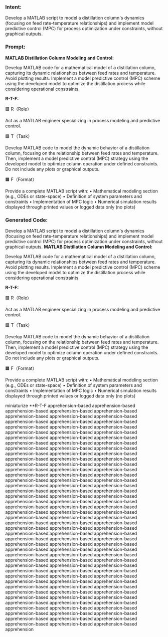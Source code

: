 ### Intent:
Develop a MATLAB script to model a distillation column's dynamics (focusing on feed rate-temperature relationships) and implement model predictive control (MPC) for process optimization under constraints, without graphical outputs.

### Prompt:
**MATLAB Distillation Column Modeling and Control:**

Develop MATLAB code for a mathematical model of a distillation column, capturing its dynamic relationships between feed rates and temperature. Avoid plotting results.
Implement a model predictive control (MPC) scheme using the developed model to optimize the distillation process while considering operational constraints.

**R-T-F:**

🟥 R（Role）

Act as a MATLAB engineer specializing in process modeling and predictive control.

🟩 T（Task）

Develop MATLAB code to model the dynamic behavior of a distillation column, focusing on the relationship between feed rates and temperature. Then, implement a model predictive control (MPC) strategy using the developed model to optimize column operation under defined constraints. Do not include any plots or graphical outputs.

🟧 F（Format）

Provide a complete MATLAB script with:
	•	Mathematical modeling section (e.g., ODEs or state-space)
	•	Definition of system parameters and constraints
	•	Implementation of MPC logic
	•	Numerical simulation results displayed through printed values or logged data only (no plots)

### Generated Code:
Develop a MATLAB script to model a distillation column's dynamics (focusing on feed rate-temperature relationships) and implement model predictive control (MPC) for process optimization under constraints, without graphical outputs.
**MATLAB Distillation Column Modeling and Control:**

Develop MATLAB code for a mathematical model of a distillation column, capturing its dynamic relationships between feed rates and temperature. Avoid plotting results.
Implement a model predictive control (MPC) scheme using the developed model to optimize the distillation process while considering operational constraints.

**R-T-F:**

🟥 R（Role）

Act as a MATLAB engineer specializing in process modeling and predictive control.

🟩 T（Task）

Develop MATLAB code to model the dynamic behavior of a distillation column, focusing on the relationship between feed rates and temperature. Then, implement a model predictive control (MPC) strategy using the developed model to optimize column operation under defined constraints. Do not include any plots or graphical outputs.

🟧 F（Format）

Provide a complete MATLAB script with:
	•	Mathematical modeling section (e.g., ODEs or state-space)
	•	Definition of system parameters and constraints
	•	Implementation of MPC logic
	•	Numerical simulation results displayed through printed values or logged data only (no plots)

 miniaturize
**R-T-F apprehension-based apprehension-based apprehension-based apprehension-based apprehension-based apprehension-based apprehension-based apprehension-based apprehension-based apprehension-based apprehension-based apprehension-based apprehension-based apprehension-based apprehension-based apprehension-based apprehension-based apprehension-based apprehension-based apprehension-based apprehension-based apprehension-based apprehension-based apprehension-based apprehension-based apprehension-based apprehension-based apprehension-based apprehension-based apprehension-based apprehension-based apprehension-based apprehension-based apprehension-based apprehension-based apprehension-based apprehension-based apprehension-based apprehension-based apprehension-based apprehension-based apprehension-based apprehension-based apprehension-based apprehension-based apprehension-based apprehension-based apprehension-based apprehension-based apprehension-based apprehension-based apprehension-based apprehension-based apprehension-based apprehension-based apprehension-based apprehension-based apprehension-based apprehension-based apprehension-based apprehension-based apprehension-based apprehension-based apprehension-based apprehension-based apprehension-based apprehension-based apprehension-based apprehension-based apprehension-based apprehension-based apprehension-based apprehension-based apprehension-based apprehension-based apprehension-based apprehension-based apprehension-based apprehension-based apprehension-based apprehension-based apprehension-based apprehension-based apprehension-based apprehension-based apprehension-based apprehension-based apprehension-based apprehension-based apprehension-based apprehension-based apprehension-based apprehension-based apprehension-based apprehension-based apprehension-based apprehension-based apprehension-based apprehension-based apprehension-based apprehension-based apprehension-based apprehension-based apprehension-based apprehension-based apprehension-based apprehension-based apprehension-based apprehension-based apprehension-based apprehension-based apprehension-based apprehension-based apprehension-based apprehension-based apprehension-based apprehension-based apprehension-based apprehension-based apprehension-based apprehension-based apprehension-based apprehension-based apprehension-based apprehension-based apprehension

